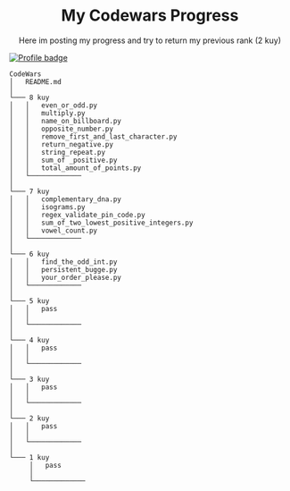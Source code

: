 <div align="center">
<h1>My Codewars Progress</h1>
</div>
<p align="center">Here im posting my progress and try to return my previous rank (2 kuy)</p>

[![Profile badge](https://www.codewars.com/users/Serhii%20Teperechkin/badges/large)](https://www.codewars.com/users/Serhii%20Teperechkin)

```
CodeWars
│   README.md  
│
└─── 8 kuy
│   │   even_or_odd.py
│   │   multiply.py
│   │   name_on_billboard.py
│   │   opposite_number.py
│   │   remove_first_and_last_character.py
│   │   return_negative.py
│   │   string_repeat.py
│   │   sum_of _positive.py
│   │   total_amount_of_points.py
│   └─────────────
│   
└─── 7 kuy
│   │   complementary_dna.py
│   │   isograms.py
│   │   regex_validate_pin_code.py
│   │   sum_of_two_lowest_positive_integers.py
│   │   vowel_count.py
│   └─────────────
│   
└─── 6 kuy
│   │   find_the_odd_int.py
│   │   persistent_bugge.py
│   │   your_order_please.py
│   └─────────────
│   
└─── 5 kuy
│   │   pass
│   │   
│   └─────────────
│   
└─── 4 kuy
│   │   pass
│   │   
│   └─────────────
│   
└─── 3 kuy
│   │   pass
│   │   
│   └─────────────
│   
└─── 2 kuy
│   │   pass
│   │   
│   └─────────────
│   
└─── 1 kuy
     │   pass
     │   
     └─────────────

```
